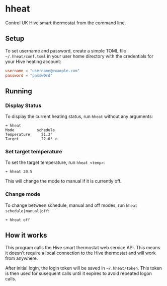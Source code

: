 # hheat
Control UK Hive smart thermostat from the command line.

## Setup
To set username and password, create a simple TOML file `~/.hheat/conf.toml` in your user home directory with the credentials for your Hive heating account:
```toml
username = "username@example.com"
password = "passw0rd"
```
## Running
### Display Status
To display the current heating status, run `hheat` without any arguments:
```fish
➜ hheat
Mode          schedule
Temperature     21.3°
Target          22.0° 🔥
```

### Set target temperature
To set the target temperature, run `hheat <temp>`:
```fish
➜ hheat 20.5
```
This will change the mode to manual if it is currently off.

### Change mode
To change between schedule, manual and off modes, run `hheat schedule|manual|off`:
```fish
➜ hheat off
```

## How it works
This program calls the Hive smart thermostat web service API. This means it doesn't require a local connection to the Hive thermostat and will work from anywhere.

After initial login, the login token will be saved in `~/.hheat/token`. This token is then used for susequent calls until it expires to avoid repeated logon calls.

